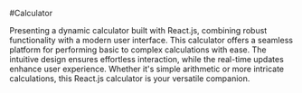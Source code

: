 #Calculator 

Presenting a dynamic calculator built with React.js, combining robust functionality with a modern user interface. 
This calculator offers a seamless platform for performing basic to complex calculations with ease. The intuitive design 
ensures effortless interaction, while the real-time updates enhance user experience. Whether it's simple arithmetic or more 
intricate calculations, this React.js calculator is your versatile companion.
